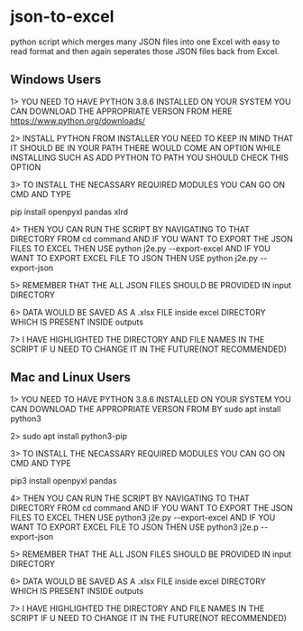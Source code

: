 # json-to-excel
python script which merges many JSON files into one Excel with easy to read format and then again seperates those JSON files back from Excel.

## Windows Users
1> YOU NEED TO HAVE PYTHON 3.8.6 INSTALLED ON YOUR SYSTEM
   YOU CAN DOWNLOAD THE APPROPRIATE VERSON FROM HERE
   https://www.python.org/downloads/

2> INSTALL PYTHON FROM INSTALLER YOU NEED TO KEEP IN MIND
   THAT IT SHOULD BE IN YOUR PATH
   THERE WOULD COME AN OPTION WHILE INSTALLING SUCH AS ADD PYTHON TO PATH
   YOU SHOULD CHECK THIS OPTION

3> TO INSTALL THE NECASSARY REQUIRED MODULES
   YOU CAN GO ON CMD AND TYPE
   
   pip install openpyxl pandas xlrd

4> THEN YOU CAN RUN THE SCRIPT BY NAVIGATING TO THAT DIRECTORY FROM cd command
	AND
   IF YOU WANT TO EXPORT THE JSON FILES TO EXCEL THEN USE python j2e.py --export-excel
	AND
   IF YOU WANT TO EXPORT EXCEL FILE TO JSON THEN USE python j2e.py --export-json

5> REMEMBER THAT THE ALL JSON FILES SHOULD BE PROVIDED IN input DIRECTORY

6> DATA WOULD BE SAVED AS A .xlsx FILE inside excel DIRECTORY WHICH IS PRESENT INSIDE outputs

7> I HAVE HIGHLIGHTED THE DIRECTORY AND FILE NAMES IN THE SCRIPT IF U NEED TO CHANGE IT IN THE FUTURE(NOT RECOMMENDED)


## Mac and Linux Users
1> YOU NEED TO HAVE PYTHON 3.8.6 INSTALLED ON YOUR SYSTEM
   YOU CAN DOWNLOAD THE APPROPRIATE VERSON FROM BY
   sudo apt install python3

2> sudo apt install python3-pip 

3> TO INSTALL THE NECASSARY REQUIRED MODULES
   YOU CAN GO ON CMD AND TYPE

   pip3 install openpyxl pandas

4> THEN YOU CAN RUN THE SCRIPT BY NAVIGATING TO THAT DIRECTORY FROM cd command
	AND
   IF YOU WANT TO EXPORT THE JSON FILES TO EXCEL THEN USE python3 j2e.py --export-excel
	AND
   IF YOU WANT TO EXPORT EXCEL FILE TO JSON THEN USE python3 j2e.p --export-json

5> REMEMBER THAT THE ALL JSON FILES SHOULD BE PROVIDED IN input DIRECTORY

6> DATA WOULD BE SAVED AS A .xlsx FILE inside excel DIRECTORY WHICH IS PRESENT INSIDE outputs

7> I HAVE HIGHLIGHTED THE DIRECTORY AND FILE NAMES IN THE SCRIPT IF U NEED TO CHANGE IT IN THE FUTURE(NOT RECOMMENDED)
